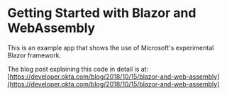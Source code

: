 # Getting Started with Blazor and WebAssembly

This is an example app that shows the use of Microsoft's experimental Blazor framework.

The blog post explaining this code in detail is at: [https://developer.okta.com/blog/2018/10/15/blazor-and-web-assembly](https://developer.okta.com/blog/2018/10/15/blazor-and-web-assembly)

